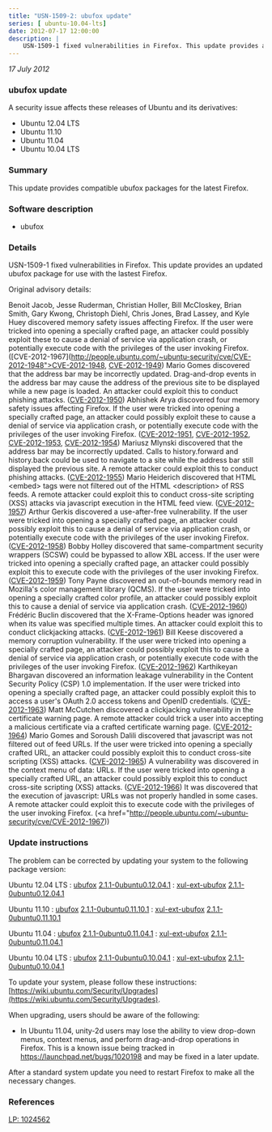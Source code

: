 ```yaml
---
title: "USN-1509-2: ubufox update"
series: [ ubuntu-10.04-lts]
date: 2012-07-17 12:00:00
description: |
    USN-1509-1 fixed vulnerabilities in Firefox. This update provides an updated ubufox package for use with the lastest Firefox.
--- 
```

 
 

*17 July 2012*

### ubufox update

A security issue affects these releases of Ubuntu and its derivatives:

* Ubuntu 12.04 LTS
* Ubuntu 11.10
* Ubuntu 11.04
* Ubuntu 10.04 LTS

### Summary

This update provides compatible ubufox packages for the latest Firefox. 

### Software description

* ubufox 

### Details

USN-1509-1 fixed vulnerabilities in Firefox. This update provides an updated ubufox package for use with the lastest Firefox.

Original advisory details:

 Benoit Jacob, Jesse Ruderman, Christian Holler, Bill McCloskey, Brian Smith, Gary Kwong, Christoph Diehl, Chris Jones, Brad Lassey, and Kyle Huey discovered memory safety issues affecting Firefox. If the user were tricked into opening a specially crafted page, an attacker could possibly exploit these to cause a denial of service via application crash, or potentially execute code with the privileges of the user invoking Firefox. ([CVE-2012-1967](http://people.ubuntu.com/~ubuntu-security/cve/CVE-2012-1948">CVE-2012-1948</a>, <a href="http://people.ubuntu.com/~ubuntu-security/cve/CVE-2012-1949">CVE-2012-1949</a>) Mario Gomes discovered that the address bar may be incorrectly updated. Drag-and-drop events in the address bar may cause the address of the previous site to be displayed while a new page is loaded. An attacker could exploit this to conduct phishing attacks. (<a href="http://people.ubuntu.com/~ubuntu-security/cve/CVE-2012-1950">CVE-2012-1950</a>) Abhishek Arya discovered four memory safety issues affecting Firefox. If the user were tricked into opening a specially crafted page, an attacker could possibly exploit these to cause a denial of service via application crash, or potentially execute code with the privileges of the user invoking Firefox. (<a href="http://people.ubuntu.com/~ubuntu-security/cve/CVE-2012-1951">CVE-2012-1951</a>, <a href="http://people.ubuntu.com/~ubuntu-security/cve/CVE-2012-1952">CVE-2012-1952</a>, <a href="http://people.ubuntu.com/~ubuntu-security/cve/CVE-2012-1953">CVE-2012-1953</a>, <a href="http://people.ubuntu.com/~ubuntu-security/cve/CVE-2012-1954">CVE-2012-1954</a>) Mariusz Mlynski discovered that the address bar may be incorrectly updated. Calls to history.forward and history.back could be used to navigate to a site while the address bar still displayed the previous site. A remote attacker could exploit this to conduct phishing attacks. (<a href="http://people.ubuntu.com/~ubuntu-security/cve/CVE-2012-1955">CVE-2012-1955</a>) Mario Heiderich discovered that HTML &lt;embed&gt; tags were not filtered out of the HTML &lt;description&gt; of RSS feeds. A remote attacker could exploit this to conduct cross-site scripting (XSS) attacks via javascript execution in the HTML feed view. (<a href="http://people.ubuntu.com/~ubuntu-security/cve/CVE-2012-1957">CVE-2012-1957</a>) Arthur Gerkis discovered a use-after-free vulnerability. If the user were tricked into opening a specially crafted page, an attacker could possibly exploit this to cause a denial of service via application crash, or potentially execute code with the privileges of the user invoking Firefox. (<a href="http://people.ubuntu.com/~ubuntu-security/cve/CVE-2012-1958">CVE-2012-1958</a>) Bobby Holley discovered that same-compartment security wrappers (SCSW) could be bypassed to allow XBL access. If the user were tricked into opening a specially crafted page, an attacker could possibly exploit this to execute code with the privileges of the user invoking Firefox. (<a href="http://people.ubuntu.com/~ubuntu-security/cve/CVE-2012-1959">CVE-2012-1959</a>) Tony Payne discovered an out-of-bounds memory read in Mozilla&#39;s color management library (QCMS). If the user were tricked into opening a specially crafted color profile, an attacker could possibly exploit this to cause a denial of service via application crash. (<a href="http://people.ubuntu.com/~ubuntu-security/cve/CVE-2012-1960">CVE-2012-1960</a>) Frédéric Buclin discovered that the X-Frame-Options header was ignored when its value was specified multiple times. An attacker could exploit this to conduct clickjacking attacks. (<a href="http://people.ubuntu.com/~ubuntu-security/cve/CVE-2012-1961">CVE-2012-1961</a>) Bill Keese discovered a memory corruption vulnerability. If the user were tricked into opening a specially crafted page, an attacker could possibly exploit this to cause a denial of service via application crash, or potentially execute code with the privileges of the user invoking Firefox. (<a href="http://people.ubuntu.com/~ubuntu-security/cve/CVE-2012-1962">CVE-2012-1962</a>) Karthikeyan Bhargavan discovered an information leakage vulnerability in the Content Security Policy (CSP) 1.0 implementation. If the user were tricked into opening a specially crafted page, an attacker could possibly exploit this to access a user&#39;s OAuth 2.0 access tokens and OpenID credentials. (<a href="http://people.ubuntu.com/~ubuntu-security/cve/CVE-2012-1963">CVE-2012-1963</a>) Matt McCutchen discovered a clickjacking vulnerability in the certificate warning page. A remote attacker could trick a user into accepting a malicious certificate via a crafted certificate warning page. (<a href="http://people.ubuntu.com/~ubuntu-security/cve/CVE-2012-1964">CVE-2012-1964</a>) Mario Gomes and Soroush Dalili discovered that javascript was not filtered out of feed URLs. If the user were tricked into opening a specially crafted URL, an attacker could possibly exploit this to conduct cross-site scripting (XSS) attacks. (<a href="http://people.ubuntu.com/~ubuntu-security/cve/CVE-2012-1965">CVE-2012-1965</a>) A vulnerability was discovered in the context menu of data: URLs. If the user were tricked into opening a specially crafted URL, an attacker could possibly exploit this to conduct cross-site scripting (XSS) attacks. (<a href="http://people.ubuntu.com/~ubuntu-security/cve/CVE-2012-1966">CVE-2012-1966</a>) It was discovered that the execution of javascript: URLs was not properly handled in some cases. A remote attacker could exploit this to execute code with the privileges of the user invoking Firefox. (<a href="http://people.ubuntu.com/~ubuntu-security/cve/CVE-2012-1967)) 

### Update instructions

The problem can be corrected by updating your system to the following package version:

Ubuntu 12.04 LTS
 : [ubufox](https://launchpad.net/ubuntu/+source/ubufox) <span> [2.1.1-0ubuntu0.12.04.1](https://launchpad.net/ubuntu/+source/ubufox/2.1.1-0ubuntu0.12.04.1) </span> 
 : [xul-ext-ubufox](https://launchpad.net/ubuntu/+source/ubufox) <span> [2.1.1-0ubuntu0.12.04.1](https://launchpad.net/ubuntu/+source/ubufox/2.1.1-0ubuntu0.12.04.1) </span> 

Ubuntu 11.10
 : [ubufox](https://launchpad.net/ubuntu/+source/ubufox) <span> [2.1.1-0ubuntu0.11.10.1](https://launchpad.net/ubuntu/+source/ubufox/2.1.1-0ubuntu0.11.10.1) </span> 
 : [xul-ext-ubufox](https://launchpad.net/ubuntu/+source/ubufox) <span> [2.1.1-0ubuntu0.11.10.1](https://launchpad.net/ubuntu/+source/ubufox/2.1.1-0ubuntu0.11.10.1) </span> 

Ubuntu 11.04
 : [ubufox](https://launchpad.net/ubuntu/+source/ubufox) <span> [2.1.1-0ubuntu0.11.04.1](https://launchpad.net/ubuntu/+source/ubufox/2.1.1-0ubuntu0.11.04.1) </span> 
 : [xul-ext-ubufox](https://launchpad.net/ubuntu/+source/ubufox) <span> [2.1.1-0ubuntu0.11.04.1](https://launchpad.net/ubuntu/+source/ubufox/2.1.1-0ubuntu0.11.04.1) </span> 

Ubuntu 10.04 LTS
 : [ubufox](https://launchpad.net/ubuntu/+source/ubufox) <span> [2.1.1-0ubuntu0.10.04.1](https://launchpad.net/ubuntu/+source/ubufox/2.1.1-0ubuntu0.10.04.1) </span> 
 : [xul-ext-ubufox](https://launchpad.net/ubuntu/+source/ubufox) <span> [2.1.1-0ubuntu0.10.04.1](https://launchpad.net/ubuntu/+source/ubufox/2.1.1-0ubuntu0.10.04.1) </span> 

To update your system, please follow these instructions: [https://wiki.ubuntu.com/Security/Upgrades](https://wiki.ubuntu.com/Security/Upgrades).

When upgrading, users should be aware of the following:

- In Ubuntu 11.04, unity-2d users may lose the ability to view drop-down menus, context menus, and perform drag-and-drop operations in Firefox. This is a known issue being tracked in https://launchpad.net/bugs/1020198 and may be fixed in a later update.

After a standard system update you need to restart Firefox to make all the necessary changes. 

### References

 
 [LP: 1024562](https://launchpad.net/bugs/1024562)
 

